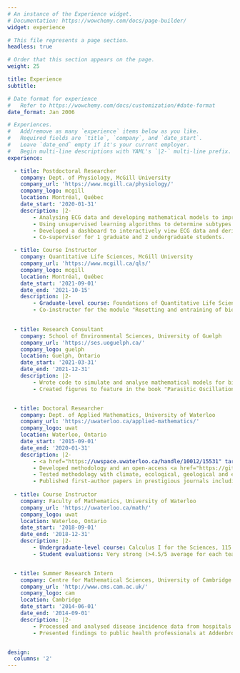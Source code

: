 ```yaml
---
# An instance of the Experience widget.
# Documentation: https://wowchemy.com/docs/page-builder/
widget: experience

# This file represents a page section.
headless: true

# Order that this section appears on the page.
weight: 25

title: Experience
subtitle:

# Date format for experience
#   Refer to https://wowchemy.com/docs/customization/#date-format
date_format: Jan 2006

# Experiences.
#   Add/remove as many `experience` items below as you like.
#   Required fields are `title`, `company`, and `date_start`.
#   Leave `date_end` empty if it's your current employer.
#   Begin multi-line descriptions with YAML's `|2-` multi-line prefix.
experience:

  - title: Postdoctoral Researcher
    company: Dept. of Physiology, McGill University
    company_url: 'https://www.mcgill.ca/physiology/'
    company_logo: mcgill
    location: Montréal, Québec
    date_start: '2020-01-31'
    description: |2-
        - Analysing ECG data and developing mathematical models to improve understanding of the mechansim for premature ventricular contractions in a given patient.
        - Using unsupervised learning algorithms to determine subtypes of arrhythmias involving premature ventricular contractions.
        - Developed a dashboard to interactively view ECG data and derived statistics for a large cohort of patients.
        - Co-supervisor for 1 graduate and 2 undergraduate students.

  - title: Course Instructor
    company: Quantitative Life Sciences, McGill University
    company_url: 'https://www.mcgill.ca/qls/'
    company_logo: mcgill
    location: Montréal, Québec
    date_start: '2021-09-01'
    date_end: '2021-10-15'
    description: |2-
        - Graduate-level course: Foundations of Quantitative Life Sciences, 15 students, 1 teaching assistant.
        - Co-instructor for the module "Resetting and entraining of biological oscillators".
        

  - title: Research Consultant
    company: School of Environmental Sciences, University of Guelph
    company_url: 'https://ses.uoguelph.ca/'
    company_logo: guelph
    location: Guelph, Ontario
    date_start: '2021-03-31'
    date_end: '2021-12-31'
    description: |2-
        - Wrote code to simulate and analyse mathematical models for birdsong.
        - Created figures to feature in the book "Parasitic Oscillations" by Dr. Madhur Anand published by Penguin Random House.


  - title: Doctoral Researcher
    company: Dept. of Applied Mathematics, University of Waterloo
    company_url: 'https://uwaterloo.ca/applied-mathematics/'
    company_logo: uwat
    location: Waterloo, Ontario
    date_start: '2015-09-01'
    date_end: '2020-01-31'
    description: |2-
        - <a href="https://uwspace.uwaterloo.ca/handle/10012/15531" target="_blank">Thesis</a>: "Detecting and distinguishing transitions in ecological systems: model and data-driven approaches"
        - Developed methodology and an open-access <a href="https://github.com/ThomasMBury/ewstools" target="_blank">Python package</a> on detecting tipping points (bifurcations) in time series data.
        - Tested methodology with climate, ecological, geological and engineering datasets.
        - Published first-author papers in prestigious journals including PNAS, Journal of the Royal Society Interface, and PLOS Comp. Biology.
        
  - title: Course Instructor
    company: Faculty of Mathematics, University of Waterloo
    company_url: 'https://uwaterloo.ca/math/'
    company_logo: uwat
    location: Waterloo, Ontario
    date_start: '2018-09-01'
    date_end: '2018-12-31'
    description: |2-
        - Undergraduate-level course: Calculus I for the Sciences, 115 students, 1 teaching assistant.
        - Student evaluations: Very strong (>4.5/5 average for each teaching aspect)


  - title: Summer Research Intern
    company: Centre for Mathematical Sciences, University of Cambridge
    company_url: 'http://www.cms.cam.ac.uk/'
    company_logo: cam
    location: Cambridge
    date_start: '2014-06-01'
    date_end: '2014-09-01'
    description: |2-
        - Processed and analysed disease incidence data from hospitals across East England.
        - Presented findings to public health professionals at Addenbrooke’s Hospital, Cambridge.


design:
  columns: '2'
---
```

